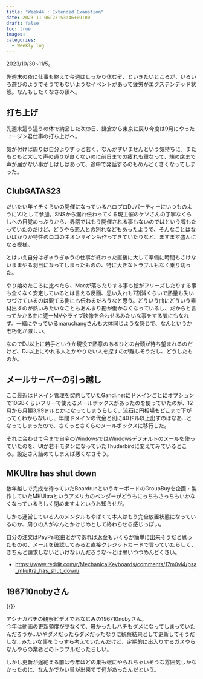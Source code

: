 ```yaml
---
title: "Week44 : Extended Exaustion"
date: 2023-11-06T23:53:46+09:00
draft: false
toc: true
images:
categories:
  - Weekly log
---
```

2023/10/30~11/5。

先週末の夜に仕事も終えて今週はしっかり休むぞ、といきたいところが、いろいろ遊びのようでそうでもないようなイベントがあって疲労がエクステンデッド状態。なんもしたくなさの頂へ。

<!--more-->

## 打ち上げ

先週末這う這うの体で納品した次の日、鎌倉から東京に戻り今度は9月にやったユージン君仕事の打ち上げへ。

気が付けば周りは自分よりずっと若く、なんかすいませんという気持ちに。またもともと大して声の通りが良くないのに前日までの疲れも重なって、端の席まで声が届かない事がしばしばあって、途中で発話するのもめんどくさくなってしまった。

## ClubGATAS23

だいたい年イチくらいの開催になっているハロプロDJパーティーにいつものようにVJとして参加。SNSから漏れ伝わってくる現主催のケソさんの丁寧なくらしへの目覚めっぷりから、界隈ではもう開催される事もないのではという噂もたっていたのだけど、どうやら恋人との別れなどもあったようで、そんなことはないばかりか特性のロゴのネオンサインも作ってきていたりなど、ますます盛んになる模様。

とはいえ自分はぎゅうぎゅうの仕事が終わった直後に大して準備に時間もさけないままやる羽目になってしまったものの、特に大きなトラブルもなく乗り切った。

やり始めたころに比べたら、Macが落ちたりする事も絵がフリーズしたりする事も全くなく安定しているとは言える反面、思い入れも7割減くらいで熱量も失いつづけているのは観てる側にも伝わるだろうなと思う。どういう曲にどういう素材出すのが熱いみたいなこともあんまり勘が働かなくなっているし、だからと言ってかかる曲に逐一MVやライブ映像を合わせるみたいな事をする気にもなれず。一緒にやっているmaruchangさんも大体同じような感じで、なんというか老朽化が激しい。

なのでDJ以上に若手というか現役で熱意のあるひとの台頭が待ち望まれるのだけど、DJ以上にやれる人とかやりたい人を探すのが難しそうだし、どうしたものか。

## メールサーバーの引っ越し

ここ最近はドメイン管理を契約していたGandi.netにドメインごとにオプションで10GBくらいフリーで使えるメールボックスがあったのを使っていたのが、12月から月額3.99ドルとかになってしまうらしく、流石に円相場もどこまで下がってくわからないし、年間ドメインの代金と別に40ドル以上出すのはなあ…となってしまったので、さくっとさくらのメールボックスに移行した。

それに合わせて今まで自宅のWindowsではWindowsデフォルトのメールを使っていたのを、UIが若干モダンになっていたThuderbirdに変えてみているところ。設定さえ詰めてしまえば悪くなさそう。

## MKUltra has shut down

数年越しで完成を待っていたBoardrunというキーボードのGroupBuyを企画・製作していたMKUltraというアメリカのベンダーがどうもにっちもさっちもいかなくなっているらしく閉めますよというお知らせが。

しかも運営している人のメンタルもやばくて本人はもう完全放置状態になっているのか、周りの人がなんとかけじめとして終わらせる感じっぽい。

自分の注文はPayPal経由とかであれば返金もいくらか簡単に出来そうだと思ったものの、メールを確認してみると直接クレジットカードで買っていたらしく、きちんと請求しないといけないんだろうな～とは思いつつめんどくさい。

- https://www.reddit.com/r/MechanicalKeyboards/comments/17m0vl4/psa_mkultra_has_shut_down/

## 196710nobyさん

{{<youtube xqLLSl-7gEc>}}

アシナガバチの観察ビデオでおなじみの196710nobyさん。  
今年は動画の更新頻度が少なくて、暑かったしハチもダメになってしまっていたんだろうか…いやダメだったらダメだったなりに観察結果として更新してそうだしな…みたいな事をうっすら考えていたんだけど、定期的に出入りするガスやらなんやらの業者とのトラブルだったらしい。

しかし更新が途絶える前は今年はどの巣も蛾にやられちゃいそうな雰囲気しかなかったのに、なんかでかい巣が出来てて何があったんだという。
